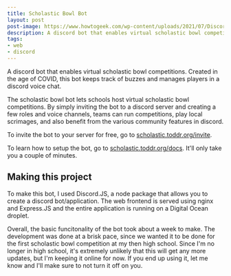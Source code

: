 ```yaml
---
title: Scholastic Bowl Bot
layout: post
post-image: https://www.howtogeek.com/wp-content/uploads/2021/07/Discord-Logo-Lede.png?height=200p&trim=2,2,2,2&crop=16:9
description: A discord bot that enables virtual scholastic bowl competitions. Created in the age of COVID, this bot keeps track of buzzes and manages players in a discord voice chat.
tags:
- web
- discord
---
```


A discord bot that enables virtual scholastic bowl competitions. Created in the age of COVID, this bot keeps track of buzzes and manages players in a discord voice chat. 

The scholastic bowl bot lets schools host virtual scholastic bowl competitions. By simply inviting the bot to a discord server and creating a few roles and voice channels, teams can run competitions, play local scrimages, and also benefit from the various community features in discord.

To invite the bot to your server for free, go to [scholastic.toddr.org/invite](https://scholastic.toddr.org/invite).

To learn how to setup the bot, go to [scholastic.toddr.org/docs](https://scholastic.toddr.org/docs). It'll only take you a couple of minutes.

## Making this project

To make this bot, I used Discord.JS, a node package that allows you to create a discord bot/application. The web frontend is served using nginx and Express.JS and the entire application is running on a Digital Ocean droplet. 

Overall, the basic funcitonality of the bot took about a week to make. The development was done at a brisk pace, since we wanted it to be done for the first scholastic bowl competition at my then high school. Since I'm no longer in high school, it's extremely unlikely that this will get any more updates, but I'm keeping it online for now. If you end up using it, let me know and I'll make sure to not turn it off on you.